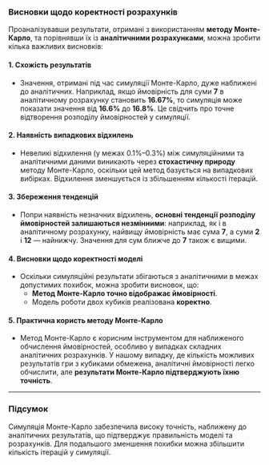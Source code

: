 ### Висновки щодо коректності розрахунків

Проаналізувавши результати, отримані з використанням **методу Монте-Карло**, та порівнявши їх із **аналітичними розрахунками**, можна зробити кілька важливих висновків:

#### 1. **Схожість результатів**
- Значення, отримані під час симуляції Монте-Карло, дуже наближені до аналітичних. Наприклад, якщо ймовірність для суми **7** в аналітичному розрахунку становить **16.67%**, то симуляція може показати значення від **16.6%** до **16.8%**. Це свідчить про точне відтворення розподілу ймовірностей у симуляції.

#### 2. **Наявність випадкових відхилень**
- Невеликі відхилення (у межах 0.1%–0.3%) між симуляційними та аналітичними даними виникають через **стохастичну природу** методу Монте-Карло, оскільки цей метод базується на випадкових вибірках. Відхилення зменшується із збільшенням кількості ітерацій.

#### 3. **Збереження тенденцій**
- Попри наявність незначних відхилень, **основні тенденції розподілу ймовірностей залишаються незмінними**: наприклад, як і в аналітичному розрахунку, найвищу ймовірність має сума **7**, а суми **2** і **12** — найнижчу. Значення для сум ближче до **7** також є вищими.

#### 4. **Висновки щодо коректності моделі**
- Оскільки симуляційні результати збігаються з аналітичними в межах допустимих похибок, можна зробити висновок, що:
  - **Метод Монте-Карло точно відображає ймовірності**.
  - Модель роботи двох кубиків реалізована **коректно**.

#### 5. **Практична користь методу Монте-Карло**
- Метод Монте-Карло є корисним інструментом для наближеного обчислення ймовірностей, особливо у випадках складних аналітичних розрахунків. У нашому випадку, де кількість можливих результатів гри з кубиками обмежена, аналітичні ймовірності легко обчислити, але **результати Монте-Карло підтверджують їхню точність**.

---

### Підсумок
Симуляція Монте-Карло забезпечила високу точність, наближену до аналітичних результатів, що підтверджує правильність моделі та розрахунків. Для подальшого зменшення похибки можна збільшити кількість ітерацій у симуляції.
